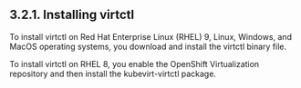 ## 3.2.1. Installing virtctl

To install virtctl on Red Hat Enterprise Linux (RHEL) 9, Linux, Windows, and MacOS operating systems, you download and install the virtctl binary file.

To install virtctl on RHEL 8, you enable the OpenShift Virtualization repository and then install the kubevirt-virtctl package.


